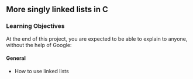 ## More singly linked lists in C

### Learning Objectives

At the end of this project, you are expected to be able to explain to anyone, without the help of Google:

#### General

- How to use linked lists
